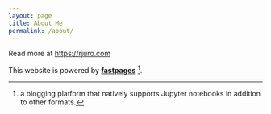 ```yaml
---
layout: page
title: About Me
permalink: /about/
---
```


Read more at https://rjuro.com

This website is powered by **[fastpages](https://github.com/fastai/fastpages)** [^1].



[^1]:a blogging platform that natively supports Jupyter notebooks in addition to other formats.
